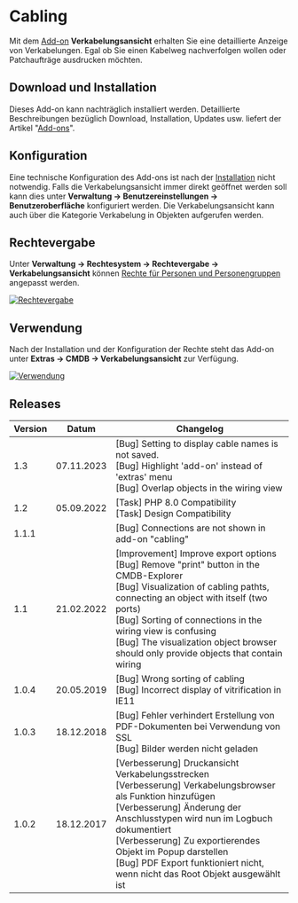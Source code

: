# Cabling

Mit dem [Add-on](../i-doit-pro-add-ons/index.md) **Verkabelungsansicht** erhalten Sie eine detaillierte Anzeige von Verkabelungen. Egal ob Sie einen Kabelweg nachverfolgen wollen oder Patchaufträge ausdrucken möchten.

Download und Installation
-------------------------

Dieses Add-on kann nachträglich installiert werden. Detaillierte Beschreibungen bezüglich Download, Installation, Updates usw. liefert der Artikel "[Add-ons](../i-doit-pro-add-ons/index.md)".

Konfiguration
-------------

Eine technische Konfiguration des Add-ons ist nach der [Installation](../i-doit-pro-add-ons/index.md) nicht notwendig.
Falls die Verkabelungsansicht immer direkt geöffnet werden soll kann dies unter **Verwaltung → Benutzereinstellungen → Benutzeroberfläche** konfiguriert werden.
Die Verkabelungsansicht kann auch über die Kategorie Verkabelung in Objekten aufgerufen werden.

Rechtevergabe
-------------

Unter **Verwaltung → Rechtesystem → Rechtevergabe → Verkabelungsansicht** können [Rechte für Personen und Personengruppen](../effizientes-dokumentieren/rechteverwaltung/index.md) angepasst werden.

[![Rechtevergabe](../assets/images/de/i-doit-pro-add-ons/cabling/1-cab.png)](../assets/images/de/i-doit-pro-add-ons/cabling/1-cab.png)

Verwendung
----------

Nach der Installation und der Konfiguration der Rechte steht das Add-on unter **Extras → CMDB → Verkabelungsansicht** zur Verfügung.

[![Verwendung](../assets/images/de/i-doit-pro-add-ons/cabling/2-cab.png)](../assets/images/de/i-doit-pro-add-ons/cabling/2-cab.png)

Releases
--------

| Version | Datum | Changelog |
| --- | --- | --- |
| 1.3 | 07.11.2023 | [Bug]  Setting to display cable names is not saved.<br>[Bug]  Highlight 'add-on' instead of 'extras' menu<br>[Bug] Overlap objects in the wiring view |
| 1.2 | 05.09.2022 | [Task] PHP 8.0 Compatibility  <br> [Task] Design Compatibility |
| 1.1.1 |     | [Bug] Connections are not shown in add-on "cabling" |
| 1.1 | 21.02.2022 | [Improvement] Improve export options <br> [Bug] Remove "print" button in the CMDB-Explorer <br> [Bug] Visualization of cabling pathts, connecting an object with itself (two ports)  <br> [Bug] Sorting of connections in the wiring view is confusing  <br> [Bug] The visualization object browser should only provide objects that contain wiring |
| 1.0.4 | 20.05.2019 | [Bug] Wrong sorting of cabling <br> [Bug] Incorrect display of vitrification in IE11 |
| 1.0.3 | 18.12.2018 | [Bug] Fehler verhindert Erstellung von PDF-Dokumenten bei Verwendung von SSL <br> [Bug] Bilder werden nicht geladen |
| 1.0.2 | 18.12.2017 | [Verbesserung] Druckansicht Verkabelungsstrecken <br> [Verbesserung] Verkabelungsbrowser als Funktion hinzufügen <br> [Verbesserung] Änderung der Anschlusstypen wird nun im Logbuch dokumentiert <br> [Verbesserung] Zu exportierendes Objekt im Popup darstellen <br> [Bug] PDF Export funktioniert nicht, wenn nicht das Root Objekt ausgewählt ist |
